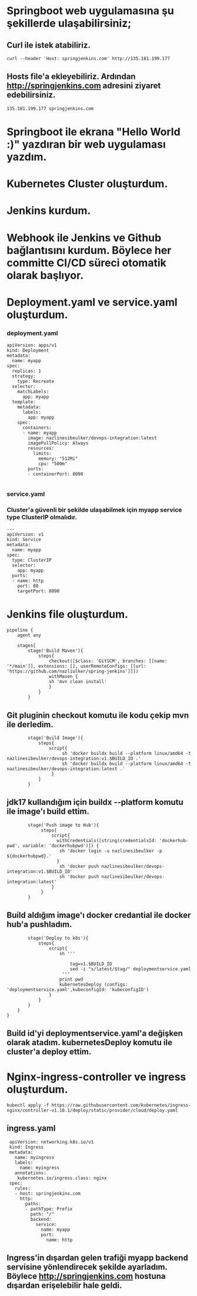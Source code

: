 # Springboot web uygulamasına şu şekillerde ulaşabilirsiniz;
## Curl ile istek atabiliriz.
```
curl --header 'Host: springjenkins.com' http://135.181.199.177
```
## Hosts file'a ekleyebiliriz. Ardından http://springjenkins.com adresini ziyaret edebilirsiniz.

```
135.181.199.177 springjenkins.com
```


# Springboot ile ekrana "Hello World :)" yazdıran bir web uygulaması yazdım.
# Kubernetes Cluster oluşturdum.
# Jenkins kurdum.
# Webhook ile Jenkins ve Github bağlantısını kurdum. Böylece her committe CI/CD süreci otomatik olarak başlıyor.
# Deployment.yaml ve service.yaml oluşturdum.
### deployment.yaml 
```
apiVersion: apps/v1
kind: Deployment
metadata:
  name: myapp
spec:
  replicas: 1
  strategy:
    type: Recreate
  selector:
    matchLabels:
      app: myapp
  template:
    metadata:
      labels:
        app: myapp
    spec:
      containers:
      - name: myapp
        image: nazlinesibeulker/devops-integration:latest
        imagePullPolicy: Always
        resources:
          limits:
            memory: "512Mi"
            cpu: "500m"
        ports:
        - containerPort: 8090
  
```
### service.yaml
### Cluster'a güvenli bir şekilde ulaşabilmek için myapp service type ClusterIP olmalıdır.
```
---
apiVersion: v1
kind: Service
metadata:
  name: myapp
spec:
  type: ClusterIP
  selector:
    app: myapp
  ports:
  - name: http
    port: 80
    targetPort: 8090
```

# Jenkins file oluşturdum.

```
pipeline {
    agent any

    stages{
        stage('Build Maven'){
            steps{
                checkout([$class: 'GitSCM', branches: [[name: '*/main']], extensions: [], userRemoteConfigs: [[url: 'https://github.com/nazliulker/spring-jenkins']]])
                withMaven {
                sh 'mvn clean install'
                }
            }
        }
```
## Git pluginin checkout komutu ile kodu çekip mvn ile derledim.
```
        stage('Build Image'){
            steps{
                script{
                     sh 'docker buildx build --platform linux/amd64 -t nazlinesibeulker/devops-integration:v1.$BUILD_ID .'
                     sh 'docker buildx build --platform linux/amd64 -t nazlinesibeulker/devops-integration:latest .'
                 }
            }
        }
```
## jdk17 kullandığım için buildx --platform komutu ile image'ı build ettim.
```
        stage('Push image to Hub'){
             steps{
                 script{
                   withCredentials([string(credentialsId: 'dockerhub-pwd', variable: 'dockerhubpwd')]) {
                    sh 'docker login -u nazlinesibeulker -p ${dockerhubpwd}.'
                   }
                    sh 'docker push nazlinesibeulker/devops-integration:v1.$BUILD_ID'
                    sh 'docker push nazlinesibeulker/devops-integration:latest'
                 }
             }
        }
```
## Build aldığım image'ı docker credantial ile docker hub'a pushladım.
```
        stage('Deploy to k8s'){
            steps{
                script{
		            sh '''
		            
		                tag=v1.$BUILD_ID
	  	                sed -i "s/latest/$tag/" deploymentservice.yaml
		             '''
		            print pwd
                    kubernetesDeploy (configs: 'deploymentservice.yaml',kubeconfigId: 'kubeconfigID')
                }
            }
        }
    }
}
```
## Build id'yi deploymentservice.yaml'a değişken olarak atadım. kubernetesDeploy komutu ile cluster'a deploy ettim.

# Nginx-ingress-controller ve ingress oluşturdum.

```
kubectl apply -f https://raw.githubusercontent.com/kubernetes/ingress-nginx/controller-v1.10.1/deploy/static/provider/cloud/deploy.yaml

```
## ingress.yaml
```
 apiVersion: networking.k8s.io/v1
 kind: Ingress
 metadata:
   name: myingress
   labels:
     name: myingress
   annotations:
    kubernetes.io/ingress.class: nginx
 spec:
   rules:
   - host: springjenkins.com
     http:
       paths:
       - pathType: Prefix
         path: "/"
         backend:
           service:
             name: myapp
             port:
               name: http
```
## Ingress'in dışardan gelen trafiği myapp backend servisine yönlendirecek şekilde ayarladım. Böylece http://springjenkins.com hostuna dışardan erişelebilir hale geldi.

